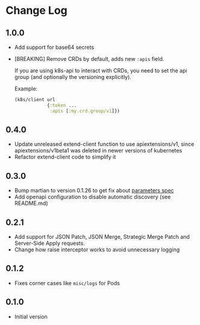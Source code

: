 # Change Log

## 1.0.0
- Add support for base64 secrets
- [BREAKING] Remove CRDs by default, adds new `:apis` field.

  If you are using k8s-api to interact with CRDs, you need to set the api group (and optionally the versioning explicitly).

  Example:
  ```clojure
  (k8s/client url
              {:token ...
               :apis [:my.crd.group/v1]})
  ```

## 0.4.0
- Update unreleased extend-client function to use apiextensions/v1, since apiextensions/v1beta1 was deleted in newer versions of kubernetes
- Refactor extend-client code to simplify it

## 0.3.0
- Bump martian to version 0.1.26 to get fix about [parameters spec](https://github.com/oliyh/martian/pull/196)
- Add openapi configuration to disable automatic discovery (see README.md)

## 0.2.1
- Add support for JSON Patch, JSON Merge, Strategic Merge Patch and Server-Side
Apply requests.
- Change how raise interceptor works to avoid unnecessary logging

## 0.1.2
- Fixes corner cases like `misc/logs` for Pods

## 0.1.0
- Initial version

